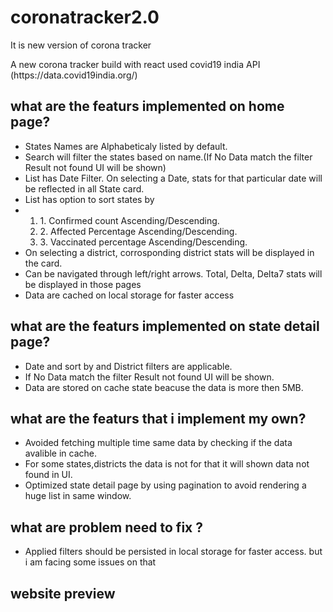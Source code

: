 # coronatracker2.0
It is new version of corona tracker
<br>
<p>A new corona tracker build with react used covid19 india API (https://data.covid19india.org/)</p>

## what are the featurs implemented on home page?
  <ul>
 <li> States Names are Alphabeticaly listed by default.</li>
 <li> Search will filter the states based on name.(If No Data match the filter Result not found UI will be shown)</li>
 <li> List has Date Filter. On selecting a Date, stats for that particular date will
be reflected in all State card. </li>
 <li> List has option to sort states by<li>
  <ol>
   <li> 1. Confirmed count Ascending/Descending.</li>
   <li> 2. Affected Percentage Ascending/Descending.</li>
    <li>3. Vaccinated percentage Ascending/Descending. </li>
  </ol>
 <li> On selecting a district, corrosponding district stats will
be displayed in the card.</li>
 <li>Can be navigated through left/right arrows. Total,
Delta, Delta7 stats will be displayed in those pages</li>
  <li>Data are cached on local storage for faster access</li>
 </ul>
 
 ## what are the featurs implemented on state detail page?
   <ul>
 <li> Date and sort by and District filters are applicable.</li>
 <li> If No Data match the filter Result not found UI will be shown.</li>
 <li> Data are stored on cache state beacuse the data is more then 5MB.</li>
 </ul>
 
 ## what are the featurs that i implement my own?
 <ul>
  <li>Avoided fetching multiple time same data by checking if the data avalible in cache.</li>
 <li> For some states,districts the data is not for that it will shown data not found in UI.</li>
 <li> Optimized state detail page by using pagination to avoid rendering a huge list in same window.</li>
 </ul>
 
## what are problem need to fix ?
<ul>
 <li>Applied filters should be persisted in local storage for faster
access. but i am facing some issues on that</li>
 </ul>

## website preview

